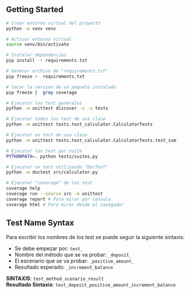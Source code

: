 ## Getting Started

```bash
# Crear entorno virtual del proyecto
python -m venv venv

# Activar entorno virtual
source venv/bin/activate

# Instalar dependencias
pip install -r requirements.txt

# Generar archivo de "requirements.txt"
pip freeze >  requirements.txt

# Sacar la version de un paquete instalado
pip freeze |  grep coverage

# Ejecutar los test generales
python -m unittest discover -v -s tests

# Ejecutar todos los test de una clase
python -m unittest tests.test_calculator.CalculatorTests

# Ejecutar un test de una clase
python -m unittest tests.test_calculator.CalculatorTests.test_sum

# Ejecutar los test por suite
PYTHONPATH=. python tests/suites.py

# Ejecutar un test utilizando "DocTest"
python -m doctest src/calculator.py

# Ejecutar "coverage" de los test
coverage help
coverage run --source src -m unittest
coverage report # Para mirar por consola
coverage html # Para mirar desde el navegador
```

## Test Name Syntax

Para escribir los nombres de los test se puede seguir la siguiente sintaxis:

- Se debe empezar por: <code>test\_</code>
- Nombre del método que se va probar: <code>\_deposit\_</code>
- El escenario que se va probar: <code>\_positive_amount\_</code>
- Resultado esperado: <code>\_increment_balance</code>

**SINTAXIS**: <code>test_method_scenario_result</code><br/>
**Resultado Sintaxis**: <code>test_deposit_positive_amount_increment_balance</code>
